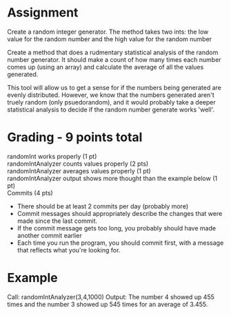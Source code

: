 # Assignment
Create a random integer generator.  The method takes two ints: the low value for the random number and the high value for the random number

Create a method that does a rudmentary statistical analysis of the random number generator.  It should make a count of how many times each number comes up (using an array) and calculate the average of all the values generated.  

This tool will allow us to get a sense for if the numbers being generated are evenly distributed.  However, we know that the numbers generated aren't truely random (only psuedorandom), and it would probably take a deeper statistical analysis to decide if the random number generate works 'well'.  

# Grading - 9 points total
randomInt works properly (1 pt)  
randomIntAnalyzer counts values properly (2 pts)  
randomIntAnalyzer averages values properly (1 pt)  
randomIntAnalyzer output shows more thought than the example below (1 pt)  
Commits (4 pts)  
* There should be at least 2 commits per day (probably more)
* Commit messages should appropriately describe the changes that were made since the last commit.
* If the commit message gets too long, you probably should have made another commit earlier
* Each time you run the program, you should commit first, with a message that reflects what you're looking for. 

# Example
Call: randomIntAnalyzer(3,4,1000)
Output: 
The number 4 showed up 455 times and the number 3 showed up 545 times for an average of 3.455.
